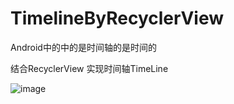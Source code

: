 # TimelineByRecyclerView


Android中的中的是时间轴的是时间的

 结合RecyclerView 实现时间轴TimeLine


![image](https://github.com/AnyLifeZLB/TimelineByRecyclerView/raw/master/screenshot.png)
